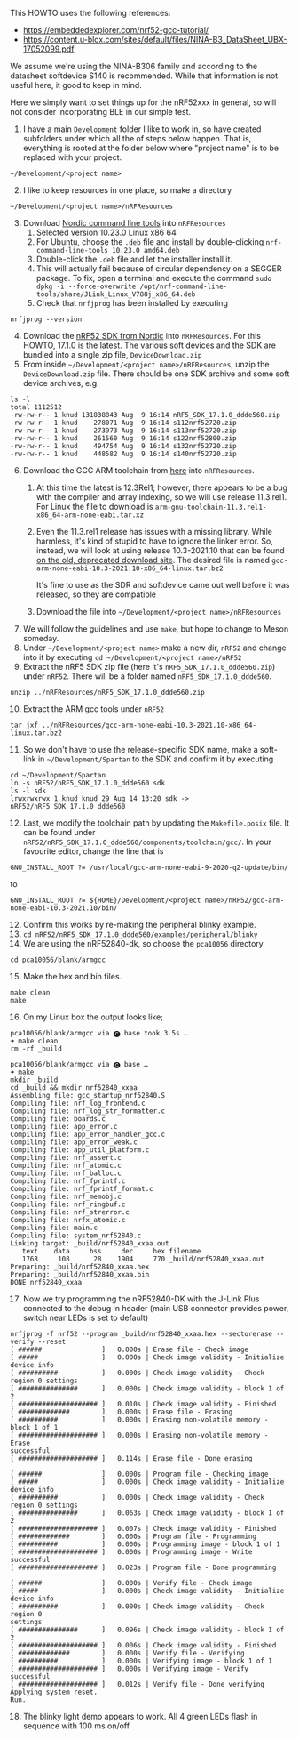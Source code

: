 This HOWTO uses the following references:

* https://embeddedexplorer.com/nrf52-gcc-tutorial/
* https://content.u-blox.com/sites/default/files/NINA-B3_DataSheet_UBX-17052099.pdf

We assume we're using the NINA-B306 family and according to the datasheet softdevice S140 is recommended. While that information is not useful here, it good to keep in mind.

Here we simply want to set things up for the nRF52xxx in general, so will not consider incorporating BLE in our simple test.

1. I have a main `Development` folder I like to work in, so have created subfolders under which all the of steps below happen. That is, everything is rooted at the folder below where "project name" is to be replaced with your project.
```
~/Development/<project name>
```
2. I like to keep resources in one place, so make a directory
```
~/Development/<project name>/nRFResources
```
3. Download [Nordic command line tools](https://www.nordicsemi.com/Products/Development-tools/nrf-command-line-tools/download) into `nRFResources` 
	1. Selected version 10.23.0 Linux x86 64
	3. For Ubuntu, choose the `.deb` file and install by double-clicking
	   `nrf-command-line-tools_10.23.0_amd64.deb`
	3. Double-click the `.deb` file and let the installer install it.
	4. This will actually fail because of circular dependency on a SEGGER package. To fix, open a terminal and execute the command 
	   `sudo dpkg -i --force-overwrite /opt/nrf-command-line-tools/share/JLink_Linux_V788j_x86_64.deb`
	5. Check that `nrfjprog` has been installed by executing
```
nrfjprog --version
```
4. Download the [nRF52 SDK from Nordic](https://www.nordicsemi.com/Products/Development-software/nrf5-sdk/download) into `nRFResources`. For this HOWTO, 17.1.0 is the latest. The various soft devices and the SDK are bundled into a single zip file, `DeviceDownload.zip`
5. From inside  `~/Development/<project name>/nRFResources`, unzip the `DeviceDownload.zip` file. There should be one SDK archive and some soft device archives, e.g.
```
ls -l    
total 1112512
-rw-rw-r-- 1 knud 131838843 Aug  9 16:14 nRF5_SDK_17.1.0_ddde560.zip
-rw-rw-r-- 1 knud    278071 Aug  9 16:14 s112nrf52720.zip
-rw-rw-r-- 1 knud    273973 Aug  9 16:14 s113nrf52720.zip
-rw-rw-r-- 1 knud    261560 Aug  9 16:14 s122nrf52800.zip
-rw-rw-r-- 1 knud    494754 Aug  9 16:14 s132nrf52720.zip
-rw-rw-r-- 1 knud    448582 Aug  9 16:14 s140nrf52720.zip
```
6. Download the GCC ARM toolchain from [here](https://developer.arm.com/Tools%20and%20Software/GNU%20Toolchain) into `nRFResources`.
	1. At this time the latest is 12.3Rel1; however, there appears to be a bug with the compiler and array indexing, so we will use release 11.3.rel1. For Linux the file to download is `arm-gnu-toolchain-11.3.rel1-x86_64-arm-none-eabi.tar.xz`
	2. Even the 11.3.rel1 release has issues with a missing library. While harmless, it's kind of stupid to have to ignore the linker error. So, instead, we will look at using release 10.3-2021.10 that can be found [on the old, deprecated download site](https://developer.arm.com/downloads/-/gnu-rm). The desired file is named `gcc-arm-none-eabi-10.3-2021.10-x86_64-linux.tar.bz2`
	   
	   It's fine to use as the SDR and softdevice came out well before it was released, so they are compatible
	3. Download the file into `~/Development/<project name>/nRFResources`
7. We will follow the guidelines and use `make`, but hope to change to Meson someday.
8. Under `~/Development/<project name>` make a new dir, `nRF52` and change into it  by executing `cd ~/Development/<project name>/nRF52`
9. Extract the nRF5 SDK zip file (here it's `nRF5_SDK_17.1.0_ddde560.zip`) under `nRF52`. There will be a folder named `nRF5_SDK_17.1.0_ddde560`.
```
unzip ../nRFResources/nRF5_SDK_17.1.0_ddde560.zip
```
10. Extract the ARM gcc tools under `nRF52`
```
tar jxf ../nRFResources/gcc-arm-none-eabi-10.3-2021.10-x86_64-linux.tar.bz2
```
11. So we don't have to use the release-specific SDK name, make a soft-link in `~/Development/Spartan` to the SDK and confirm it by executing
```
cd ~/Development/Spartan
ln -s nRF52/nRF5_SDK_17.1.0_ddde560 sdk
ls -l sdk 
lrwxrwxrwx 1 knud knud 29 Aug 14 13:20 sdk -> nRF52/nRF5_SDK_17.1.0_ddde560
```
12. Last, we modify the toolchain path by updating the `Makefile.posix` file. It can be found under `nRF52/nRF5_SDK_17.1.0_ddde560/components/toolchain/gcc/`. In your favourite editor, change the line that is 
```
GNU_INSTALL_ROOT ?= /usr/local/gcc-arm-none-eabi-9-2020-q2-update/bin/
```
   to
```
GNU_INSTALL_ROOT ?= ${HOME}/Development/<project name>/nRF52/gcc-arm-none-eabi-10.3-2021.10/bin/
```
12. Confirm this works by re-making the peripheral blinky example.
13. `cd nRF52/nRF5_SDK_17.1.0_ddde560/examples/peripheral/blinky`
14. We are using the nRF52840-dk, so choose the `pca10056` directory
```
cd pca10056/blank/armgcc
```
15. Make the hex and bin files.
```
make clean
make
```
16. On my Linux box the output looks like;
```
pca10056/blank/armgcc via 🅒 base took 3.5s …
➜ make clean 
rm -rf _build

pca10056/blank/armgcc via 🅒 base …
➜ make      
mkdir _build
cd _build && mkdir nrf52840_xxaa
Assembling file: gcc_startup_nrf52840.S
Compiling file: nrf_log_frontend.c
Compiling file: nrf_log_str_formatter.c
Compiling file: boards.c
Compiling file: app_error.c
Compiling file: app_error_handler_gcc.c
Compiling file: app_error_weak.c
Compiling file: app_util_platform.c
Compiling file: nrf_assert.c
Compiling file: nrf_atomic.c
Compiling file: nrf_balloc.c
Compiling file: nrf_fprintf.c
Compiling file: nrf_fprintf_format.c
Compiling file: nrf_memobj.c
Compiling file: nrf_ringbuf.c
Compiling file: nrf_strerror.c
Compiling file: nrfx_atomic.c
Compiling file: main.c
Compiling file: system_nrf52840.c
Linking target: _build/nrf52840_xxaa.out
   text	   data	    bss	    dec	    hex	filename
   1768	    108	     28	   1904	    770	_build/nrf52840_xxaa.out
Preparing: _build/nrf52840_xxaa.hex
Preparing: _build/nrf52840_xxaa.bin
DONE nrf52840_xxaa
```
17. Now we try programming the nRF52840-DK with the J-Link Plus connected to the debug in header (main USB connector provides power, switch near LEDs is set to default)
```
nrfjprog -f nrf52 --program _build/nrf52840_xxaa.hex --sectorerase --verify --reset
[ ######               ]   0.000s | Erase file - Check image
[ #####                ]   0.000s | Check image validity - Initialize device info
[ ##########           ]   0.000s | Check image validity - Check region 0 settings
[ ###############      ]   0.000s | Check image validity - block 1 of 2
[ #################### ]   0.010s | Check image validity - Finished
[ #############        ]   0.000s | Erase file - Erasing
[ ##########           ]   0.000s | Erasing non-volatile memory - block 1 of 1
[ #################### ]   0.000s | Erasing non-volatile memory - Erase
successful
[ #################### ]   0.114s | Erase file - Done erasing 

[ ######               ]   0.000s | Program file - Checking image
[ #####                ]   0.000s | Check image validity - Initialize device info
[ ##########           ]   0.000s | Check image validity - Check region 0 settings
[ ###############      ]   0.063s | Check image validity - block 1 of 2
[ #################### ]   0.007s | Check image validity - Finished
[ #############        ]   0.000s | Program file - Programming
[ ##########           ]   0.000s | Programming image - block 1 of 1
[ #################### ]   0.000s | Programming image - Write successful
[ #################### ]   0.023s | Program file - Done programming

[ ######               ]   0.000s | Verify file - Check image
[ #####                ]   0.000s | Check image validity - Initialize device info
[ ##########           ]   0.000s | Check image validity - Check region 0
settings
[ ###############      ]   0.096s | Check image validity - block 1 of 2
[ #################### ]   0.006s | Check image validity - Finished
[ #############        ]   0.000s | Verify file - Verifying
[ ##########           ]   0.000s | Verifying image - block 1 of 1
[ #################### ]   0.000s | Verifying image - Verify successful
[ #################### ]   0.012s | Verify file - Done verifying                                                       
Applying system reset.
Run.

```
18. The blinky light demo appears to work.  All 4 green LEDs flash in sequence with 100 ms on/off
